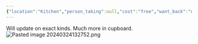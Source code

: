 ```yaml
---
{"location":"Kitchen","person_taking":null,"cost":"free","want_back":"no","dg-publish":true,"dg-path":"Stuff/Spices.md","permalink":"/stuff/spices/","dgPassFrontmatter":true}
---
```


Will update on exact kinds. Much more in cupboard. 
![Pasted image 20240324132752.png](/img/user/Attachments/Pasted%20image%2020240324132752.png)